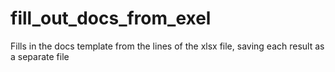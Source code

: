 # fill_out_docs_from_exel
Fills in the docs template from the lines of the xlsx file, saving each result as a separate file
